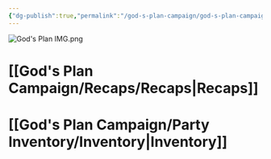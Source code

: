 ```yaml
---
{"dg-publish":true,"permalink":"/god-s-plan-campaign/god-s-plan-campaign/","created":"","updated":""}
---
```


![God's Plan IMG.png](/img/user/z_Assets/God's%20Plan%20IMG.png)


# [[God's Plan Campaign/Recaps/Recaps\|Recaps]]
# [[God's Plan Campaign/Party Inventory/Inventory\|Inventory]]